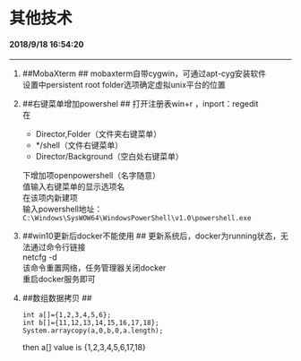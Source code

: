 # 其他技术  #

#### 2018/9/18 16:54:20     ####
----------

1. ##MobaXterm ##
	mobaxterm自带cygwin，可通过apt-cyg安装软件  
	设置中persistent root folder选项确定虚拟unix平台的位置

1. ##右键菜单增加powershel ##
	打开注册表win+r ，inport：regedit  
	在
	
	- Director,Folder（文件夹右键菜单）
	- */shell（文件右键菜单）
	- Director/Background（空白处右键菜单）
	
	下增加项openpowershell（名字随意）  
	值输入右键菜单的显示选项名  
	在该项内新建项  
	输入powershell地址：  
	`C:\Windows\SysWOW64\WindowsPowerShell\v1.0\powershell.exe`  

1. ##win10更新后docker不能使用 ##
	更新系统后，docker为running状态，无法通过命令行链接  
	netcfg -d  
	该命令重置网络，任务管理器关闭docker  
	重启docker服务即可  

1. ##数组数据拷贝 ##

	```
	int a[]={1,2,3,4,5,6};
	int b[]={11,12,13,14,15,16,17,18};
	System.arraycopy(a,0,b,0,a.length);
	```
	
	then a[] value is {1,2,3,4,5,6,17,18}

